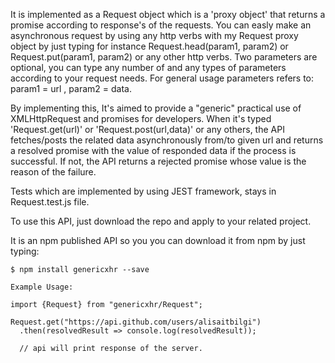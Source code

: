    
   
   It is implemented as a Request object which is a 'proxy object' that returns a promise 
according to response's of the requests. You can easly make an asynchronous request by using any http verbs with my Request proxy object by just typing for instance Request.head(param1, param2) or Request.put(param1, param2) or any other http verbs.
Two parameters are optional, you can type any number of and any types of parameters according to your request needs. For general usage parameters refers to: param1 = url  ,  param2 = data.
   
   By implementing this, It's aimed to provide a "generic" practical use of XMLHttpRequest and promises for developers. When it's typed  'Request.get(url)' or 'Request.post(url,data)' or any others, the API fetches/posts the related data asynchronously from/to given url and returns a resolved promise with the value of responded data if the process is successful. If not, the API returns a rejected promise whose value is the reason of the failure.

   Tests which are implemented by using JEST framework, stays in Request.test.js file. 

   To use this API, just download the repo and apply to your related project.
   
   It is an npm published API so you you can download it from npm by just typing:
   
    $ npm install genericxhr --save
    
    Example Usage:
    
    import {Request} from "genericxhr/Request";
    
    Request.get("https://api.github.com/users/alisaitbilgi")
      .then(resolvedResult => console.log(resolvedResult));
      
      // api will print response of the server.
